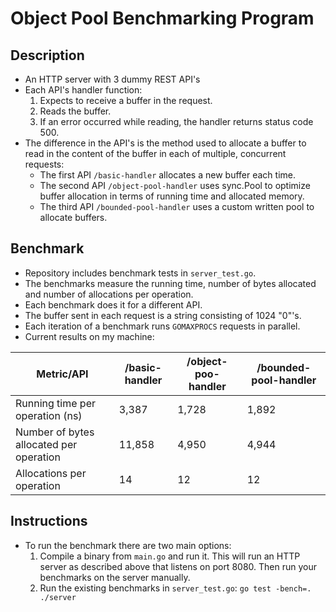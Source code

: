 # Object Pool Benchmarking Program

## Description
- An HTTP server with 3 dummy REST API's
- Each API's handler function:
    1. Expects to receive a buffer in the request.
    2. Reads the buffer.
    3. If an error occurred while reading, the handler returns status
       code 500.
- The difference in the API's is the method used to allocate a buffer
  to read in the content of the buffer in each of multiple,
  concurrent requests:
  - The first API `/basic-handler` allocates a new buffer each time.
  - The second API `/object-pool-handler` uses sync.Pool to optimize
    buffer allocation in terms of running time and allocated memory.
  - The third API `/bounded-pool-handler` uses a custom written pool to allocate buffers.

 ## Benchmark
 - Repository includes benchmark tests in `server_test.go`.
 - The benchmarks measure the running time, number of bytes allocated and number of allocations per operation.
 - Each benchmark does it for a different API.
 - The buffer sent in each request is a string consisting of 1024 "0"'s.
 - Each iteration of a benchmark runs `GOMAXPROCS` requests in parallel.
 - Current results on my machine:
 
 
 | Metric/API                              | /basic-handler      | /object-poo-handler   | /bounded-pool-handler |
 | --------------------------------------- | ------------------- | --------------------- | --------------------- |
 | Running time per operation (ns)         | 3,387               | 1,728                 | 1,892                 | 
 | Number of bytes allocated per operation | 11,858              | 4,950                 | 4,944                 |
 | Allocations per operation               | 14                  | 12                    | 12                    |
 

 ## Instructions
 - To run the benchmark there are two main options:
     1. Compile a binary from `main.go` and run it. This will run an HTTP server as described above that listens on port 8080. Then run your benchmarks on the server manually.
     2. Run the existing benchmarks in `server_test.go`:
         `go test -bench=. ./server`
